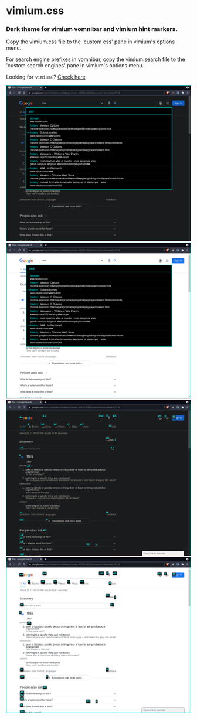 # vimium.css

### Dark theme for vimium vomnibar and vimium hint markers.

Copy the vimium.css file to the 'custom css' pane in vimium's options menu. 

For search engine prefixes in vomnibar, copy the vimium.search file to the 'custom search engines' pane in vimium's options menu.

Looking for `vimiumC`? [Check here](https://github.com/zim0369/vimiumC.css)

![vomnibar on dark background](pictures/vomd.png)
![vomnibar on light background](pictures/voml.png)
![hint markers on dark background](pictures/markd.png)
![hint markers on light background](pictures/markl.png)
